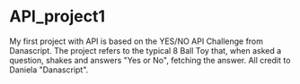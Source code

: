 # API_project1

My first project with API is based on the YES/NO API Challenge from Danascript. The project refers to the typical 8 Ball Toy that, when asked a question, shakes and answers "Yes or No", fetching the answer. All credit to Daniela "Danascript".


